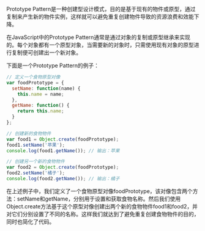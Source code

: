 

Prototype Pattern是一种创建型设计模式，目的是基于现有的物件或原型，通过复制来产生新的物件实例，这样就可以避免重复创建物件导致的资源浪费和效能下降。

在JavaScript中的Prototype Pattern通常是通过对象的复制或原型继承来实现的。每个对象都有一个原型对象，当需要新的对象时，只需使用现有对象的原型进行复制便可创建出一个新对象。

下面是一个Prototype Pattern的例子：

```javascript
// 定义一个食物原型对像
var foodPrototype = {
  setName: function(name) {
    this.name = name;
  },
  getName: function() {
    return this.name;
  }
};

// 创建新的食物物件
var food1 = Object.create(foodPrototype);
food1.setName('苹果');
console.log(food1.getName()); // 输出：苹果

// 创建另一个新的食物物件
var food2 = Object.create(foodPrototype);
food2.setName('橘子');
console.log(food2.getName()); // 输出：橘子
```

在上述例子中，我们定义了一个食物原型对像foodPrototype，该对像包含两个方法：setName和getName，分别用于设置和获取食物名称。然后我们使用Object.create方法基于这个原型对像创建出两个新的食物物件food1和food2，并对它们分别设置了不同的名称。这样我们就达到了避免重复创建食物物件的目的，同时也简化了代码。